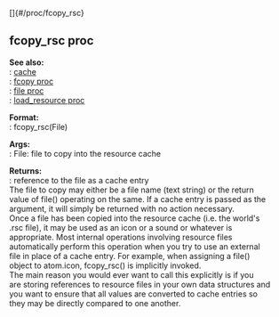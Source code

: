 []{#/proc/fcopy_rsc}    
## fcopy_rsc proc    
**See also:**    
:   [cache](ref/DM/cache)    
:   [fcopy proc](ref/proc/fcopy)    
:   [file proc](ref/proc/file)    
:   [load_resource proc](ref/proc/load_resource)    
<!-- -->    
**Format:**    
:   fcopy_rsc(File)    
<!-- -->    
**Args:**    
:   File: file to copy into the resource cache    
<!-- -->    
**Returns:**    
:   reference to the file as a cache entry    
The file to copy may either be a file name (text string) or the return    
value of file() operating on the same. If a cache entry is passed as the    
argument, it will simply be returned with no action necessary.    
Once a file has been copied into the resource cache (i.e. the world\'s    
.rsc file), it may be used as an icon or a sound or whatever is    
appropriate. Most internal operations involving resource files    
automatically perform this operation when you try to use an external    
file in place of a cache entry. For example, when assigning a file()    
object to atom.icon, fcopy_rsc() is implicitly invoked.    
The main reason you would ever want to call this explicitly is if you    
are storing references to resource files in your own data structures and    
you want to ensure that all values are converted to cache entries so    
they may be directly compared to one another.  